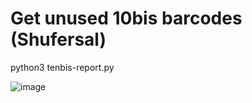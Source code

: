 # Get unused 10bis barcodes (Shufersal)

python3 tenbis-report.py

![image](https://user-images.githubusercontent.com/1368112/187869545-3efedb82-2d0d-4d3f-a2aa-2554fef22f44.png)

